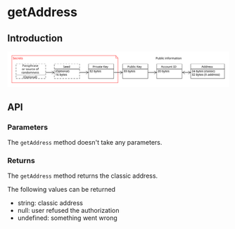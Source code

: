 # getAddress

## Introduction

![](../../img/cryptographic-keys.svg)

## API

### Parameters

The `getAddress` method doesn't take any parameters.

### Returns

The `getAddress` method returns the classic address.

The following values can be returned

- string: classic address
- null: user refused the authorization
- undefined: something went wrong
